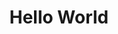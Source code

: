 ---
ee_id: '117'
site: '1'
type: '2'
url: 2011-099-hello-world
title: Hello World
year: '2011'
display_year: '2011'
medium: CNC bent stainless steel with electro-polish finish
dims: 41 x 7 1/2 x 9 1/2 inches
pitch: ''
ps: ''
live_url: ''
related: ''
youtube: ''
related_code: https://github.com/coryarcangel/Desktop-Wireform
imgs: hello-world-2011-099-full-database-Team.jpg
subheading: ''
download: ''
add_credit: ''
commission: ''
layout: things-i-made
---